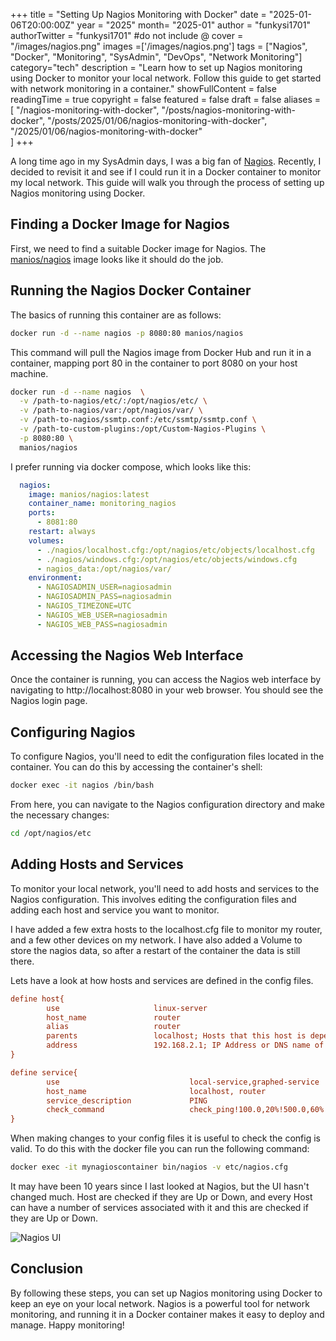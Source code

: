 +++
title = "Setting Up Nagios Monitoring with Docker"
date = "2025-01-06T20:00:00Z"
year = "2025"
month= "2025-01"
author = "funkysi1701"
authorTwitter = "funkysi1701" #do not include @
cover = "/images/nagios.png"
images =['/images/nagios.png']
tags = ["Nagios", "Docker", "Monitoring", "SysAdmin", "DevOps", "Network Monitoring"]
category="tech"
description = "Learn how to set up Nagios monitoring using Docker to monitor your local network. Follow this guide to get started with network monitoring in a container."
showFullContent = false
readingTime = true
copyright = false
featured = false
draft = false
aliases = [
    "/nagios-monitoring-with-docker",
    "/posts/nagios-monitoring-with-docker",
    "/posts/2025/01/06/nagios-monitoring-with-docker",
    "/2025/01/06/nagios-monitoring-with-docker"    
]
+++

A long time ago in my SysAdmin days, I was a big fan of [Nagios](/posts/2014/i-love-nagios/). Recently, I decided to revisit it and see if I could run it in a Docker container to monitor my local network. This guide will walk you through the process of setting up Nagios monitoring using Docker.

## Finding a Docker Image for Nagios

First, we need to find a suitable Docker image for Nagios. The [manios/nagios](https://hub.docker.com/r/manios/nagios) image looks like it should do the job.

## Running the Nagios Docker Container

The basics of running this container are as follows:

```bash
docker run -d --name nagios -p 8080:80 manios/nagios
```
This command will pull the Nagios image from Docker Hub and run it in a container, mapping port 80 in the container to port 8080 on your host machine.

```bash
docker run -d --name nagios  \
  -v /path-to-nagios/etc/:/opt/nagios/etc/ \
  -v /path-to-nagios/var:/opt/nagios/var/ \
  -v /path-to-nagios/ssmtp.conf:/etc/ssmtp/ssmtp.conf \
  -v /path-to-custom-plugins:/opt/Custom-Nagios-Plugins \
  -p 8080:80 \
  manios/nagios
```

I prefer running via docker compose, which looks like this:

```yaml 
  nagios:
    image: manios/nagios:latest
    container_name: monitoring_nagios
    ports:
      - 8081:80
    restart: always
    volumes:
      - ./nagios/localhost.cfg:/opt/nagios/etc/objects/localhost.cfg
      - ./nagios/windows.cfg:/opt/nagios/etc/objects/windows.cfg
      - nagios_data:/opt/nagios/var/
    environment:
      - NAGIOSADMIN_USER=nagiosadmin
      - NAGIOSADMIN_PASS=nagiosadmin
      - NAGIOS_TIMEZONE=UTC
      - NAGIOS_WEB_USER=nagiosadmin
      - NAGIOS_WEB_PASS=nagiosadmin
``` 

## Accessing the Nagios Web Interface

Once the container is running, you can access the Nagios web interface by navigating to http://localhost:8080 in your web browser. You should see the Nagios login page.

## Configuring Nagios
To configure Nagios, you'll need to edit the configuration files located in the container. You can do this by accessing the container's shell:

```bash
docker exec -it nagios /bin/bash
```

From here, you can navigate to the Nagios configuration directory and make the necessary changes:

```bash
cd /opt/nagios/etc
```

## Adding Hosts and Services

To monitor your local network, you'll need to add hosts and services to the Nagios configuration. This involves editing the configuration files and adding each host and service you want to monitor. 

I have added a few extra hosts to the localhost.cfg file to monitor my router, and a few other devices on my network. I have also added a Volume to store the nagios data, so after a restart of the container the data is still there.

Lets have a look at how hosts and services are defined in the config files.

```cfg
define host{
        use                     linux-server
        host_name               router
        alias                   router
        parents                 localhost; Hosts that this host is dependent on  
        address                 192.168.2.1; IP Address or DNS name of the host
}
```
```cfg
define service{
        use                             local-service,graphed-service
        host_name                       localhost, router
        service_description             PING
        check_command                   check_ping!100.0,20%!500.0,60%
}
```

When making changes to your config files it is useful to check the config is valid. To do this with the docker file you can run the following command:

```bash
docker exec -it mynagioscontainer bin/nagios -v etc/nagios.cfg
```

It may have been 10 years since I last looked at Nagios, but the UI hasn't changed much. Host are checked if they are Up or Down, and every Host can have a number of services associated with it and this are checked if they are Up or Down. 

![Nagios UI](/images/nagios.png)

## Conclusion

By following these steps, you can set up Nagios monitoring using Docker to keep an eye on your local network. Nagios is a powerful tool for network monitoring, and running it in a Docker container makes it easy to deploy and manage. Happy monitoring!